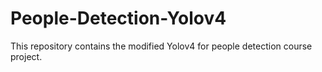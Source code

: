 # People-Detection-Yolov4
This repository contains the modified Yolov4 for people detection course project.
